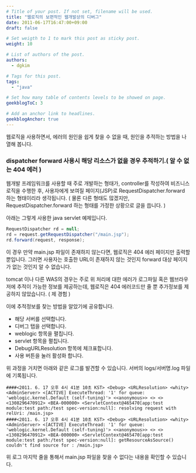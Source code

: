 ```yaml
---
# Title of your post. If not set, filename will be used.
title: "웹로직의 보편적인 웹개발상의 디버그"
date: 2011-06-17T16:47:00+09:00
draft: false

# Set weigth to 1 to mark this post as sticky post.
weight: 10

# List of authors of the post.
authors:
  - dgkim

# Tags for this post.
tags:
  - "java"

# Set how many table of contents levels to be showed on page.
geekblogToC: 3

# Add an anchor link to headlines.
geekblogAnchor: true
---
```


웹로직을 사용하면서, 에러의 원인을 쉽게 찾을 수 없을 때, 원인을 추적하는 방법을 나열해 봅니다.

### dispatcher forward 사용시 해당 리소스가 없을 경우 추적하기.( 알 수 없는 404 에러 )

웹개발 프레임워크를 사용할 때 주로 개발하는 형태가, controller를 작성하여 비즈니스 로직을 수행한 후, 사용자에게 보여질 페이지(JSP)로 RequestDispatcher.forward 하는 형태이리라 생각됩니다. ( 물론 다른 형태도 많겠지만, RequestDispatcher.forward 하는 형태를 가정한 상황으로 글을 씁니다. )

아래는 그렇게 사용한 java servlet 예제입니다.

```java
RequestDispatcher rd = null;
rd = request.getRequestDispatcher("/main.jsp");
rd.forward(request, response);
```

이 경우 만약 main.jsp 파일이 존재하지 않는다면, 웹로직은 404 에러 페이지만 출력할 뿐입니다. 그러면 사용자는 호출한 URL이 존재하지 않는 것인지 forward 대상 페이지가 없는 것인지 알 수 없습니다.

tomcat 이나 다른 WAS의 경우는 주로 위 처리에 대한 에러가 로그파일 혹은 웹브라우저에 추적이 가능한 정보를 제공하는데, 웹로직은 404 에러코드만 줄 뿐 추가정보를 제공하지 않았습니다. ( 제 경험 )

이에 추적정보를 찾는 방법을 알았기에 공유합니다.

  - 해당 서버를 선택합니다.
  - 디버그 탭을 선택합니다.
  - weblogic 항목을 펼칩니다.
  - servlet 항목을 펼칩니다.
  - DebugURLResolution 항목에 체크표합니다.
  - 사용 버튼을 눌러 활성화 합니다.

위 과정을 거치면 아래와 같은 로그를 발견할 수 있습니다. 서버의 logs/서버명.log 파일에 기록됩니다.

```
####<2011. 6. 17 오후 4시 41분 10초 KST> <Debug> <URLResolution> <whity> <AdminServer> <[ACTIVE] ExecuteThread: '1' for queue: 'weblogic.kernel.Default (self-tuning)'> <<anonymous>> <> <> <1308296470912> <BEA-000000> <ServletContext@465470[app:test module:test path:/test spec-version:null]: resolving request with relUri: /main.jsp>
####<2011. 6. 17 오후 4시 41분 10초 KST> <Debug> <URLResolution> <whity> <AdminServer> <[ACTIVE] ExecuteThread: '1' for queue: 'weblogic.kernel.Default (self-tuning)'> <<anonymous>> <> <> <1308296470912> <BEA-000000> <ServletContext@465470[app:test module:test path:/test spec-version:null]: getResourceAsSource() couldn't find source for : /main.jsp>
```

위 로그 마지막 줄을 통해서 main.jsp 파일을 찾을 수 없다는 내용을 확인할 수 있습니다.
